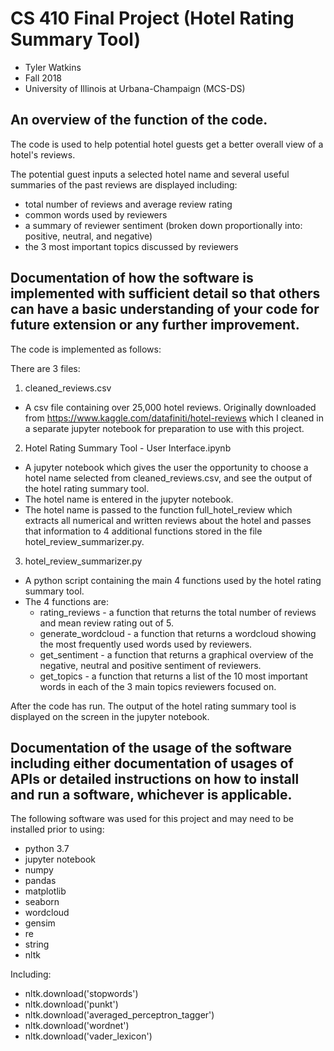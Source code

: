 # CS 410 Final Project (Hotel Rating Summary Tool) 
- Tyler Watkins
- Fall 2018
- University of Illinois at Urbana-Champaign (MCS-DS)

## An overview of the function of the code. 

The code is used to help potential hotel guests get a better overall view of a hotel's reviews.

The potential guest inputs a selected hotel name and several useful summaries of the past reviews are displayed including:

- total number of reviews and average review rating
- common words used by reviewers
- a summary of reviewer sentiment (broken down proportionally into: positive, neutral, and negative)
- the 3 most important topics discussed by reviewers


## Documentation of how the software is implemented with sufficient detail so that others can have a basic understanding of your code for future extension or any further improvement. 

The code is implemented as follows:

There are 3 files:

1. cleaned_reviews.csv 
  - A csv file containing over 25,000 hotel reviews. Originally downloaded from https://www.kaggle.com/datafiniti/hotel-reviews which I cleaned in a separate jupyter notebook for preparation to use with this project. 

2. Hotel Rating Summary Tool - User Interface.ipynb
  - A jupyter notebook which gives the user the opportunity to choose a hotel name selected from cleaned_reviews.csv, and see the output of the hotel rating summary tool. 
  - The hotel name is entered in the jupyter notebook.
  - The hotel name is passed to the function full_hotel_review which extracts all numerical and written reviews about the hotel and passes that information to 4 additional functions stored in the file hotel_review_summarizer.py. 

3. hotel_review_summarizer.py
  - A python script containing the main 4 functions used by the hotel rating summary tool.
  - The 4 functions are:
    - rating_reviews - a function that returns the total number of reviews and mean review rating out of 5.
    - generate_wordcloud - a function that returns a wordcloud showing the most frequently used words used by reviewers.
    - get_sentiment - a function that returns a graphical overview of the negative, neutral and positive sentiment of reviewers.
    - get_topics - a function that returns a list of the 10 most important words in each of the 3 main topics reviewers focused on.
  
After the code has run. The output of the hotel rating summary tool is displayed on the screen in the jupyter notebook.

## Documentation of the usage of the software including either documentation of usages of APIs or detailed instructions on how to install and run a software, whichever is applicable. 

The following software was used for this project and may need to be installed prior to using:
  - python 3.7
  - jupyter notebook
  - numpy
  - pandas
  - matplotlib
  - seaborn
  - wordcloud
  - gensim
  - re
  - string
  - nltk

Including:
  - nltk.download('stopwords')
  - nltk.download('punkt')
  - nltk.download('averaged_perceptron_tagger')
  - nltk.download('wordnet')
  - nltk.download('vader_lexicon')


